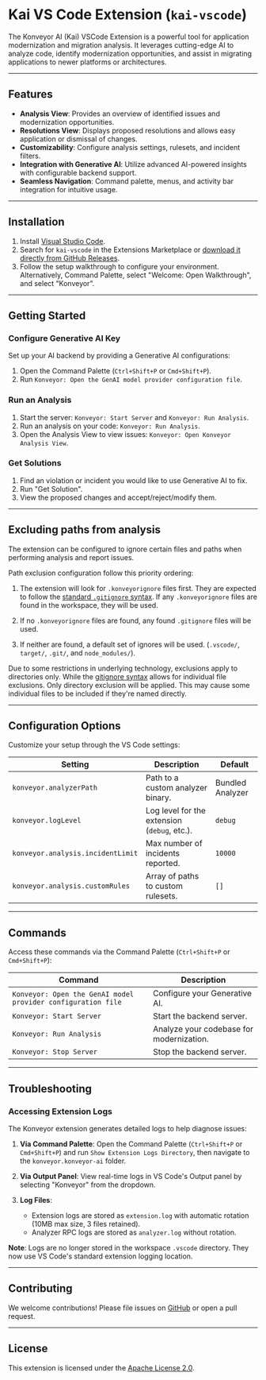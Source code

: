 # Kai VS Code Extension (`kai-vscode`)

The Konveyor AI (Kai) VSCode Extension is a powerful tool for application
modernization and migration analysis. It leverages cutting-edge AI to analyze
code, identify modernization opportunities, and assist in migrating applications
to newer platforms or architectures.

---

## Features

- **Analysis View**: Provides an overview of identified issues and modernization opportunities.
- **Resolutions View**: Displays proposed resolutions and allows easy application or dismissal of changes.
- **Customizability**: Configure analysis settings, rulesets, and incident filters.
- **Integration with Generative AI**: Utilize advanced AI-powered insights with configurable backend support.
- **Seamless Navigation**: Command palette, menus, and activity bar integration for intuitive usage.

---

## Installation

1. Install [Visual Studio Code](https://code.visualstudio.com/).
2. Search for `kai-vscode` in the Extensions Marketplace or [download it directly from GitHub Releases](https://github.com/konveyor/editor-extensions/releases).
3. Follow the setup walkthrough to configure your environment. Alternatively, Command Palette, select "Welcome: Open Walkthrough", and select "Konveyor".

---

## Getting Started

### Configure Generative AI Key

Set up your AI backend by providing a Generative AI configurations:

1. Open the Command Palette (`Ctrl+Shift+P` or `Cmd+Shift+P`).
2. Run `Konveyor: Open the GenAI model provider configuration file`.

### Run an Analysis

1. Start the server: `Konveyor: Start Server` and `Konveyor: Run Analysis`.
2. Run an analysis on your code: `Konveyor: Run Analysis`.
3. Open the Analysis View to view issues: `Konveyor: Open Konveyor Analysis View`.

### Get Solutions

1. Find an violation or incident you would like to use Generative AI to fix.
2. Run "Get Solution".
3. View the proposed changes and accept/reject/modify them.

---

## Excluding paths from analysis

The extension can be configured to ignore certain files and paths when performing analysis
and report issues.

Path exclusion configuration follow this priority ordering:

1. The extension will look for `.konveyorignore` files first. They are expected to follow the
   [standard `.gitignore` syntax](http://git-scm.com/docs/gitignore). If any `.konveyorignore`
   files are found in the workspace, they will be used.

2. If no `.konveyorignore` files are found, any found `.gitignore` files will be used.

3. If neither are found, a default set of ignores will be used. (`.vscode/`, `target/`, `.git/`,
   and `node_modules/`).

Due to some restrictions in underlying technology, exclusions apply to directories only. While
the [gitignore syntax](http://git-scm.com/docs/gitignore) allows for individual file exclusions.
Only directory exclusion will be applied. This may cause some individual files to be included
if they're named directly.

---

## Configuration Options

Customize your setup through the VS Code settings:

| Setting                           | Description                                  | Default          |
| --------------------------------- | -------------------------------------------- | ---------------- |
| `konveyor.analyzerPath`           | Path to a custom analyzer binary.            | Bundled Analyzer |
| `konveyor.logLevel`               | Log level for the extension (`debug`, etc.). | `debug`          |
| `konveyor.analysis.incidentLimit` | Max number of incidents reported.            | `10000`          |
| `konveyor.analysis.customRules`   | Array of paths to custom rulesets.           | `[]`             |

---

## Commands

Access these commands via the Command Palette (`Ctrl+Shift+P` or `Cmd+Shift+P`):

| Command                                                      | Description                              |
| ------------------------------------------------------------ | ---------------------------------------- |
| `Konveyor: Open the GenAI model provider configuration file` | Configure your Generative AI.            |
| `Konveyor: Start Server`                                     | Start the backend server.                |
| `Konveyor: Run Analysis`                                     | Analyze your codebase for modernization. |
| `Konveyor: Stop Server`                                      | Stop the backend server.                 |

---

## Troubleshooting

### Accessing Extension Logs

The Konveyor extension generates detailed logs to help diagnose issues:

1. **Via Command Palette**: Open the Command Palette (`Ctrl+Shift+P` or `Cmd+Shift+P`) and run `Show Extension Logs Directory`, then navigate to the `konveyor.konveyor-ai` folder.

2. **Via Output Panel**: View real-time logs in VS Code's Output panel by selecting "Konveyor" from the dropdown.

3. **Log Files**:
   - Extension logs are stored as `extension.log` with automatic rotation (10MB max size, 3 files retained).
   - Analyzer RPC logs are stored as `analyzer.log` without rotation.

**Note**: Logs are no longer stored in the workspace `.vscode` directory. They now use VS Code's standard extension logging location.

---

## Contributing

We welcome contributions! Please file issues on [GitHub](https://github.com/konveyor/editor-extensions/issues) or open a pull request.

---

## License

This extension is licensed under the [Apache License 2.0](LICENSE).

